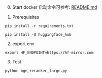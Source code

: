 0. Start docker
启动命令可参考: [README.md](../../README.md)

1. Prerequisites
```shell
pip install -r requirements.txt

pip install -U huggingface_hub
```
2. export env
```shell
export HF_ENDPOINT=https://hf-mirror.com
```

3. Test
```shell
python bge_reranker_large.py
```